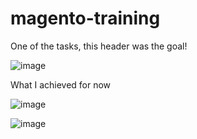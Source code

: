 # magento-training

One of the tasks, this header was the goal!

![image](https://user-images.githubusercontent.com/82476805/193666392-c191befd-648e-4016-ae4a-960c2309b2cd.png)

What I achieved for now

![image](https://user-images.githubusercontent.com/82476805/193697589-13430222-6a4d-42a3-a8ee-1e552b258bc6.png)

![image](https://user-images.githubusercontent.com/82476805/193697635-501dc097-1fed-428c-a956-06da5a1a7c1d.png)
